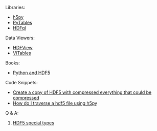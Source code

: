Libraries:

- [h5py](https://github.com/h5py/h5py)
- [PyTables](https://github.com/PyTables/PyTables)
- [HDFql](https://www.hdfql.com/)

Data Viewers:

- [HDFView](https://www.hdfgroup.org/downloads/hdfview/)
- [ViTables](https://vitables.org/)

Books:

- [Python and HDF5](https://www.oreilly.com/library/view/python-and-hdf5/9781491944981/)

Code Snippets:

- [Create a copy of HDF5 with compressed everything that could be compressed](https://gist.github.com/janpipek/9762602)
- [How do I traverse a hdf5 file using h5py](https://stackoverflow.com/questions/31146036/how-do-i-traverse-a-hdf5-file-using-h5py)

Q & A:

1. [HDF5 special types](https://docs.h5py.org/en/stable/special.html)

